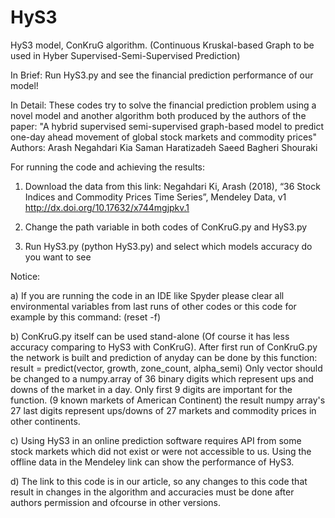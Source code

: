 # HyS3
HyS3 model, ConKruG algorithm. (Continuous Kruskal-based Graph to be used in Hyber Supervised-Semi-Supervised Prediction)

In Brief: Run HyS3.py and see the financial prediction performance of our model!

In Detail:
These codes try to solve the financial prediction problem using a novel model and another algorithm both produced by the authors of the paper:
"A hybrid supervised semi-supervised graph-based model to predict one-day ahead movement of global stock markets and commodity prices"
Authors:
Arash Negahdari Kia
Saman Haratizadeh
Saeed Bagheri Shouraki

For running the code and achieving the results:
1) Download the data from this link:
Negahdari Ki, Arash (2018), “36 Stock Indices and Commodity Prices Time Series”, Mendeley Data, v1
http://dx.doi.org/10.17632/x744mgjpkv.1

2) Change the path variable in both codes of ConKruG.py and HyS3.py

3) Run HyS3.py (python HyS3.py) and select which models accuracy do you want to see

Notice:

a) If you are running the code in an IDE like Spyder please clear all environmental variables from last runs of other codes
or this code for example by this command: (reset -f)

b) ConKruG.py itself can be used stand-alone (Of course it has less accuracy comparing to HyS3 with ConKruG).
After first run of ConKruG.py the network is built and prediction of anyday can be done by this function:
result = predict(vector, growth, zone_count, alpha_semi) 
Only vector should be changed to a numpy.array of 36 binary digits which represent ups and downs of the market in a day.
Only first 9 digits are important for the function. (9 known markets of American Continent)
the result numpy array's 27 last digits represent ups/downs of 27 markets and commodity prices in other continents.

c) Using HyS3 in an online prediction software requires API from some stock markets which did not exist or were not accessible
to us. Using the offline data in the Mendeley link can show the performance of HyS3.

d) The link to this code is in our article, so any changes to this code that result in changes in the algorithm and accuracies
must be done after authors permission and ofcourse in other versions.
